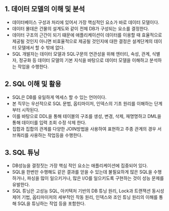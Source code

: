 ## 1. 데이터 모델의 이해 및 분석
- 데이터베이스 구성과 처리에 있어서 가장 핵심적인 요소가 바로 데이터 모델이다. <br>
- 데이터 몰데은 건물의 설계도와 같이 전체 DB가 구성되는 요소를 결정한다. <br>
- 데이터 구조의 근간이 되기 떄문에 애플리케이션이 데이터를 이용할 때 효율적으로 제공될 것인지 아니면 비효율적으로 제공될 것인지에 대한 결정은 설계단계의 데이터 모델에서 할 수 밖에 없다.<br> 
- SQL 개발자는 데이터 모델과 SQL구문의 연관성을 위해 엔터티, 속성, 관계, 식별자, 정규화 등 데이터 모델의 기본 지식을 바탕으로 데이터 모델을 이해하고 분석하는 작업을 수행한다.<br>


## 2. SQL 이해 및 활용
- SQL은 DB를 유일하게 엑세스 할 수 있는 언어이다.<br>
- 본 직무는 우선적으로 SQL 문법, 옵티마이저, 인덱스의 기초 원리를 이해하는 단계부터 시작된다.<br>
- 이를 바탕으로 DDL을 통해 테이블의 구조를 생성, 변경, 삭제, 재명명하고 DML을 통해 데이터를 입력 조회 수정 삭제 한다. <br>
- 집합과 집합의 관계를 다양한 JOIN방법을 사용하여 표현하고 주종 관계의 경우 서브쿼리를 사용하는 작업등을 수행한다. <br>

## 3. SQL 튜닝 
- DB성능을 결정짓는 가장 핵심 적인 요소는 애플리케이션에 집중되어 있다.<br>
- SQL을 한번만 수행해도 같은 결과를 얻을 수 있는데 불필요하게 많은 SQL을 수행하거나, 파싱을 많이 일으키거나, 많은 I/O를 일으키도록 구현하는 것이 성능 문제를 유발한다.<br>
- SQL 튜닝은 고성능 SQL, 아키텍처 기반의 DB 튜닝 원리, Lock과 트랜잭션 동시성 제어 기법, 옵티마이저의 세부적인 작동 원리, 인덱스와 조인 튜닝 원리의 이해를 통해 SQL을 튜닝하는 작업 등을 포함한다.<br> 
